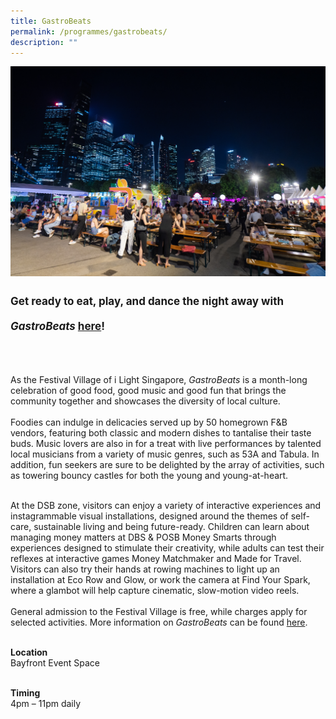 ```yaml
---
title: GastroBeats
permalink: /programmes/gastrobeats/
description: ""
---
```

<img src="/images/Programmes/miz_8309-min.jpg">
<p style="font-size:17px; line-height:40px">
<b>Get ready to eat, play, and dance the night away with <i>GastroBeats</i> <a target="_blank" href="https://www.gastrobeats.com.sg">here</a>!</b><br><br>
	
As the Festival Village of i Light Singapore, <i>GastroBeats</i> is a month-long celebration of good food, good music and good fun that brings the community together and showcases the diversity of local culture.&nbsp;
<br><br>
Foodies can indulge in delicacies served up by 50 homegrown F&amp;B vendors, featuring both classic and modern dishes to tantalise their taste buds. Music lovers are also in for a treat with live performances by talented local musicians from a variety of music genres, such as 53A and Tabula. In addition, fun seekers are sure to be delighted by the array of activities, such as towering bouncy castles for both the young and young-at-heart.<br><br>

At the DSB zone, visitors can enjoy a variety of interactive experiences and instagrammable visual installations, designed around the themes of self-care, sustainable living and being future-ready. Children can learn about managing money matters at DBS &amp; POSB Money Smarts through experiences designed to stimulate their creativity, while adults can test their reflexes at interactive games Money Matchmaker and Made for Travel. Visitors can also try their hands at rowing machines to light up an installation at Eco Row and Glow, or work the camera at Find Your Spark, where a glambot will help capture cinematic, slow-motion video reels. <br><br>
General admission to the Festival Village is free, while charges apply for selected activities. More information on <i>GastroBeats</i> can be found <a target="_blank" href="https://www.gastrobeats.com.sg">here</a>. <br><br>

<b>Location</b><br>
Bayfront Event Space<br><br>

<b>Timing</b><br>
4pm – 11pm daily<br><br>

</p>